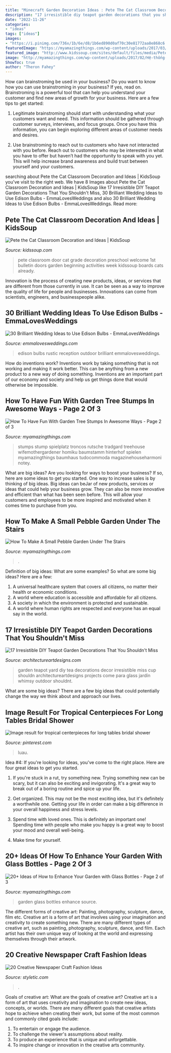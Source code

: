 ```yaml
---
title: "Minecraft Garden Decoration Ideas : Pete The Cat Classroom Decoration And Ideas"
description: "17 irresistible diy teapot garden decorations that you shouldn&#039;t miss"
date: "2022-11-26"
categories:
- "ideas"
tags: ["ideas"]
images:
- "https://i.pinimg.com/736x/1b/6e/d8/1b6ed890d0af70c30e81772aa8e868c6.jpg"
featuredImage: "https://myamazingthings.com/wp-content/uploads/2017/03/a6ded5946fe6fcb2718c7b6ff245f863.jpg"
featured_image: "http://www.kidssoup.com/sites/default/files/media/Pete-CAt-Door.JPG"
image: "http://myamazingthings.com/wp-content/uploads/2017/02/Hệ-thống-tiểu-cảnh-sân-vườn-Đại-Dương-Garden-84-1024x870.jpg"
ShowToc: true
author: "Theron Fahey"
---
```



How can brainstroming be used in your business?
Do you want to know how you can use brainstroming in your business? If yes, read on. Brainstroming is a powerful tool that can help you understand your customer and find new areas of growth for your business. Here are a few tips to get started:
1. Legitimate brainstroming should start with understanding what your customers want and need. This information should be gathered through customer surveys, interviews, and focus groups. Once you have this information, you can begin exploring different areas of customer needs and desires.

2. Use brainstroming to reach out to customers who have not interacted with you before. Reach out to customers who may be interested in what you have to offer but haven’t had the opportunity to speak with you yet. This will help increase brand awareness and build trust between yourself and your customers.


	

		
searching about Pete the Cat Classroom Decoration and Ideas | KidsSoup you've visit to the right web. We have 8 Images about Pete the Cat Classroom Decoration and Ideas | KidsSoup like 17 Irresistible DIY Teapot Garden Decorations That You Shouldn&#039;t Miss, 30 Brilliant Wedding Ideas to Use Edison Bulbs - EmmaLovesWeddings and also 30 Brilliant Wedding Ideas to Use Edison Bulbs - EmmaLovesWeddings. Read more:
		
    
## Pete The Cat Classroom Decoration And Ideas | KidsSoup

<img loading=lazy src="http://www.kidssoup.com/sites/default/files/media/Pete-CAt-Door.JPG" onerror="this.onerror=null;this.src='https://tse3.mm.bing.net/th?id=OIP.vBroDdw4GU1fp6pTygfIyQAAAA&amp;pid=15.1';" alt="Pete the Cat Classroom Decoration and Ideas | KidsSoup">

_Source: kidssoup.com_

>pete classroom door cat grade decoration preschool welcome 1st bulletin doors garden beginning activities week kidssoup boards cats already. 

	

Innovation is the process of creating new products, ideas, or services that are different from those currently in use. It can be seen as a way to improve the quality of life for people and businesses. Innovations can come from scientists, engineers, and businesspeople alike.

    
## 30 Brilliant Wedding Ideas To Use Edison Bulbs - EmmaLovesWeddings

<img loading=lazy src="https://emmalovesweddings.com/wp-content/uploads/2017/10/outdoor-rustic-wedding-reception-ideas.jpg" onerror="this.onerror=null;this.src='https://tse3.mm.bing.net/th?id=OIP.fZdrfC13ry4-yquBoRzX-QHaLH&amp;pid=15.1';" alt="30 Brilliant Wedding Ideas to Use Edison Bulbs - EmmaLovesWeddings">

_Source: emmalovesweddings.com_

>edison bulbs rustic reception outdoor brilliant emmalovesweddings. 

	

How do inventions work?
Inventions work by taking something that is not working and making it work better. This can be anything from a new product to a new way of doing something. Inventions are an important part of our economy and society and help us get things done that would otherwise be impossible.

    
## How To Have Fun With Garden Tree Stumps In Awesome Ways - Page 2 Of 3

<img loading=lazy src="https://myamazingthings.com/wp-content/uploads/2017/03/a6ded5946fe6fcb2718c7b6ff245f863.jpg" onerror="this.onerror=null;this.src='https://tse2.mm.bing.net/th?id=OIP.NpnSlvR7yffCrLtsmcNszAAAAA&amp;pid=15.1';" alt="How To Have Fun With Garden Tree Stumps In Awesome Ways - Page 2 of 3">

_Source: myamazingthings.com_

>stumps stump spielplatz troncos rutsche tradgard treehouse wifemothergardener homiku baumstamm hinterhof spielen myamazingthings baumhaus tudocommoda magazinehouseharmoni notey. 

	

What are big ideas?
Are you looking for ways to boost your business? If so, here are some ideas to get you started. 
One way to increase sales is by thinking of big ideas. Big ideas can beJar of new products, services or ideas that could help your business grow. They can also be more innovative and efficient than what has been seen before. This will allow your customers and employees to be more inspired and motivated when it comes time to purchase from you.

    
## How To Make A Small Pebble Garden Under The Stairs

<img loading=lazy src="http://myamazingthings.com/wp-content/uploads/2017/02/Hệ-thống-tiểu-cảnh-sân-vườn-Đại-Dương-Garden-84-1024x870.jpg" onerror="this.onerror=null;this.src='https://tse2.mm.bing.net/th?id=OIP.Y_ksLq1NMLY_h2AlFq63HgHaGS&amp;pid=15.1';" alt="How To Make A Small Pebble Garden Under The Stairs">

_Source: myamazingthings.com_

>. 

	

Definition of big ideas: What are some examples?
So what are some big ideas? Here are a few: 
1. A universal healthcare system that covers all citizens, no matter their health or economic conditions. 
2. A world where education is accessible and affordable for all citizens. 
3. A society in which the environment is protected and sustainable. 
4. A world where human rights are respected and everyone has an equal say in the world.

    
## 17 Irresistible DIY Teapot Garden Decorations That You Shouldn&#039;t Miss

<img loading=lazy src="https://www.architectureartdesigns.com/wp-content/uploads/2016/09/2-19.jpg" onerror="this.onerror=null;this.src='https://tse4.mm.bing.net/th?id=OIP.8qzOIpjy_kHGcBPEvARf6QAAAA&amp;pid=15.1';" alt="17 Irresistible DIY Teapot Garden Decorations That You Shouldn&#039;t Miss">

_Source: architectureartdesigns.com_

>garden teapot yard diy tea decorations decor irresistible miss cup shouldn architectureartdesigns projects come para glass jardín whimsy outdoor shouldnt. 

	

What are some big ideas?
There are a few big ideas that could potentially change the way we think about and approach our lives.

    
## Image Result For Tropical Centerpieces For Long Tables Bridal Shower

<img loading=lazy src="https://i.pinimg.com/736x/1b/6e/d8/1b6ed890d0af70c30e81772aa8e868c6.jpg" onerror="this.onerror=null;this.src='https://tse1.mm.bing.net/th?id=OIP.mAMZK8sOKgjl9WW3fy_nnwHaLH&amp;pid=15.1';" alt="Image result for tropical centerpieces for long tables bridal shower">

_Source: pinterest.com_

>luau. 

	

Idea #4:
If you're looking for ideas, you've come to the right place. Here are four great ideas to get you started.
1. If you're stuck in a rut, try something new. Trying something new can be scary, but it can also be exciting and invigorating. It's a great way to break out of a boring routine and spice up your life.

2. Get organized. This may not be the most exciting idea, but it's definitely a worthwhile one. Getting your life in order can make a big difference in your overall happiness and stress levels.

3. Spend time with loved ones. This is definitely an important one! Spending time with people who make you happy is a great way to boost your mood and overall well-being.

4. Make time for yourself.

    
## 20+ Ideas Of How To Enhance Your Garden With Glass Bottles - Page 2 Of 3

<img loading=lazy src="http://myamazingthings.com/wp-content/uploads/2016/12/diy8.jpg" onerror="this.onerror=null;this.src='https://tse2.mm.bing.net/th?id=OIP.ri57J_lAaoyTKu-2iuva5wHaNK&amp;pid=15.1';" alt="20+ Ideas of How to Enhance Your Garden with Glass Bottles - Page 2 of 3">

_Source: myamazingthings.com_

>garden glass bottles enhance source. 

	

The different forms of creative art: Painting, photography, sculpture, dance, film etc.
Creative art is a form of art that involves using your imagination and creativity to create something new. There are many different types of creative art, such as painting, photography, sculpture, dance, and film. Each artist has their own unique way of looking at the world and expressing themselves through their artwork.

    
## 20 Creative Newspaper Craft Fashion Ideas

<img loading=lazy src="https://styletic.com/wp-content/uploads/2014/10/newspaper-craft-fashion-ideas/8-creative-newspaper-craft-fashion-ideas.jpg" onerror="this.onerror=null;this.src='https://tse1.mm.bing.net/th?id=OIP._4cEe71YtSgyf5UpctjbPQHaM-&amp;pid=15.1';" alt="20 Creative Newspaper Craft Fashion Ideas">

_Source: styletic.com_

>. 

	

Goals of creative art: What are the goals of creative art?
Creative art is a form of art that uses creativity and imagination to create new ideas, concepts, or worlds. There are many different goals that creative artists hope to achieve when creating their work, but some of the most common and commonly cited goals include: 
1. To entertain or engage the audience.
2. To challenge the viewer's assumptions about reality.
3. To produce an experience that is unique and unforgettable.
4. To inspire change or innovation in the creative arts community.

